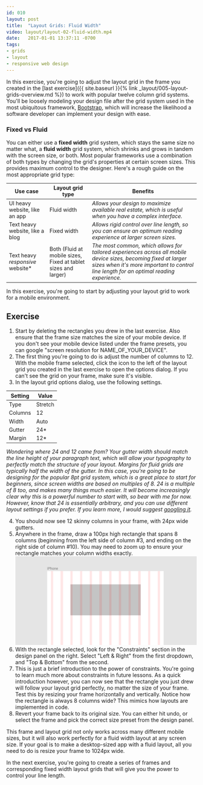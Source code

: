 ```yaml
---
id: 010
layout: post
title:  "Layout Grids: Fluid Width"
video: layout/layout-02-fluid-width.mp4
date:   2017-01-01 13:37:11 -0700
tags:
- grids
- layout
- responsive web design
---
```

In this exercise, you're going to adjust the layout grid in the frame you created in the [last exercise]({{ site.baseurl }}{% link _layout/005-layout-grids-overview.md %}) to work with popular twelve column grid systems. You'll be loosely modeling your design file after the grid system used in the most ubiquitous framework, [Bootstrap](https://getbootstrap.com/), which will increase the likelihood a software developer can implement your design with ease.

### Fixed vs Fluid

You can either use a **fixed width** grid system, which stays the same size no matter what, a **fluid width** grid system, which shrinks and grows in tandem with the screen size, or both. Most popular frameworks use a combination of both types by changing the grid's properties at certain screen sizes. This provides maximum control to the designer. Here's a rough guide on the most appropriate grid type:

| Use case | Layout grid type | Benefits |
|-|-|-|
| UI heavy website, like an app | Fluid width | *Allows your design to maximize available real estate, which is useful when you have a complex interface.* |
| Text heavy website, like a blog | Fixed width | *Allows rigid control over line length, so you can ensure an optimum reading experience at larger screen sizes.* |
| Text heavy *responsive* website* | Both (Fluid at mobile sizes, Fixed at tablet sizes and larger) | *The most common, which allows for tailored experiences across all mobile device sizes, becoming fixed at larger sizes when it's more important to control line length for an optimal reading experience.* |

In this exercise, you're going to start by adjusting your layout grid to work for a mobile environment.

<!--more-->
## Exercise

1. Start by deleting the rectangles you drew in the last exercise. Also ensure that the frame size matches the size of your mobile device. If you don't see your mobile device listed under the frame presets, you can google "screen resolution for NAME_OF_YOUR_DEVICE".
2. The first thing you're going to do is adjust the number of columns to 12. With the mobile frame selected, click the icon to the left of the layout grid you created in the last exercise to open the options dialog. If you can't see the grid on your frame, make sure it's <span data-keyCombo="show-hide-grid">visible</span>.
3. In the layout grid options dialog, use the following settings.

| Setting | Value |
|-|-|
| Type | Stretch |
| Columns | 12 |
| Width | Auto |
| Gutter | 24* |
| Margin | 12* |

*Wondering where 24 and 12 came from? Your gutter width should match the line height of your paragraph text, which will allow your typography to perfectly match the structure of your layout. Margins for fluid grids are typically half the width of the gutter. In this case, you're going to be designing for the popular 8pt grid system, which is a great place to start for beginners, since screen widths are based on multiples of 8. 24 is a multiple of 8 too, and makes many things much easier. It will become increasingly clear why this is a powerful number to start with, so bear with me for now. However, know that 24 is essentially arbitrary, and you can use different layout settings if you prefer. If you learn more, I would suggest [googling it](https://www.google.com/search?q=8+pt+grid).*

4. You should now see 12 skinny columns in your frame, with 24px wide gutters.
5. Anywhere in the frame, draw a 100px high rectangle that spans 8 columns (beginning from the left side of column #3, and ending on the right side of column #10). You may need to zoom up to ensure your rectangle matches your column widths exactly.
![8 column rectangle](/images/layout-grids-fluid-width-01.png)
6. With the rectangle selected, look for the "Constraints" section in the design panel on the right. Select "Left & Right" from the first dropdown, and "Top & Bottom" from the second.
7. This is just a brief introduction to the power of constraints. You're going to learn much more about constraints in future lessons. As a quick introduction however, you can now see that the rectangle you just drew will follow your layout grid perfectly, no matter the size of your frame. Test this by resizing your frame horizontally and vertically. Notice how the rectangle is always 8 columns wide? This mimics how layouts are implemented in code.
8. Revert your frame back to its original size. You can either hit <span data-keyCombo="undo">undo</span>, or select the frame and pick the correct size preset from the design panel.

This frame and layout grid not only works across many different mobile sizes, but it will also work perfectly for a fluid width layout at any screen size. If your goal is to make a desktop-sized app with a fluid layout, all you need to do is resize your frame to 1024px wide.

In the next exercise, you're going to create a series of frames and corresponding fixed width layout grids that will give you the power to control your line length.
